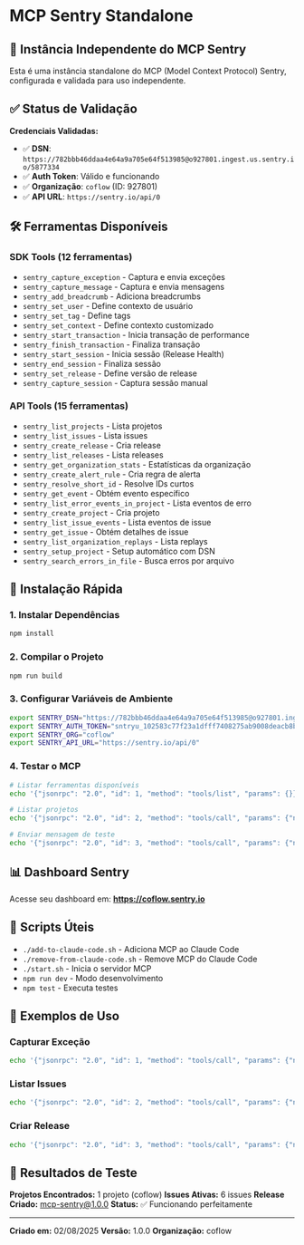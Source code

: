 # MCP Sentry Standalone

## 🚀 Instância Independente do MCP Sentry

Esta é uma instância standalone do MCP (Model Context Protocol) Sentry, configurada e validada para uso independente.

## ✅ Status de Validação

**Credenciais Validadas:**
- ✅ **DSN**: `https://782bbb46ddaa4e64a9a705e64f513985@o927801.ingest.us.sentry.io/5877334`
- ✅ **Auth Token**: Válido e funcionando
- ✅ **Organização**: `coflow` (ID: 927801)
- ✅ **API URL**: `https://sentry.io/api/0`

## 🛠️ Ferramentas Disponíveis

### SDK Tools (12 ferramentas)
- `sentry_capture_exception` - Captura e envia exceções
- `sentry_capture_message` - Captura e envia mensagens
- `sentry_add_breadcrumb` - Adiciona breadcrumbs
- `sentry_set_user` - Define contexto de usuário
- `sentry_set_tag` - Define tags
- `sentry_set_context` - Define contexto customizado
- `sentry_start_transaction` - Inicia transação de performance
- `sentry_finish_transaction` - Finaliza transação
- `sentry_start_session` - Inicia sessão (Release Health)
- `sentry_end_session` - Finaliza sessão
- `sentry_set_release` - Define versão de release
- `sentry_capture_session` - Captura sessão manual

### API Tools (15 ferramentas)
- `sentry_list_projects` - Lista projetos
- `sentry_list_issues` - Lista issues
- `sentry_create_release` - Cria release
- `sentry_list_releases` - Lista releases
- `sentry_get_organization_stats` - Estatísticas da organização
- `sentry_create_alert_rule` - Cria regra de alerta
- `sentry_resolve_short_id` - Resolve IDs curtos
- `sentry_get_event` - Obtém evento específico
- `sentry_list_error_events_in_project` - Lista eventos de erro
- `sentry_create_project` - Cria projeto
- `sentry_list_issue_events` - Lista eventos de issue
- `sentry_get_issue` - Obtém detalhes de issue
- `sentry_list_organization_replays` - Lista replays
- `sentry_setup_project` - Setup automático com DSN
- `sentry_search_errors_in_file` - Busca erros por arquivo

## 🚀 Instalação Rápida

### 1. Instalar Dependências
```bash
npm install
```

### 2. Compilar o Projeto
```bash
npm run build
```

### 3. Configurar Variáveis de Ambiente
```bash
export SENTRY_DSN="https://782bbb46ddaa4e64a9a705e64f513985@o927801.ingest.us.sentry.io/5877334"
export SENTRY_AUTH_TOKEN="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"
export SENTRY_ORG="coflow"
export SENTRY_API_URL="https://sentry.io/api/0"
```

### 4. Testar o MCP
```bash
# Listar ferramentas disponíveis
echo '{"jsonrpc": "2.0", "id": 1, "method": "tools/list", "params": {}}' | node dist/index.js

# Listar projetos
echo '{"jsonrpc": "2.0", "id": 2, "method": "tools/call", "params": {"name": "sentry_list_projects", "arguments": {}}}' | node dist/index.js

# Enviar mensagem de teste
echo '{"jsonrpc": "2.0", "id": 3, "method": "tools/call", "params": {"name": "sentry_capture_message", "arguments": {"message": "Teste do MCP Standalone", "level": "info"}}}' | node dist/index.js
```

## 📊 Dashboard Sentry

Acesse seu dashboard em: **https://coflow.sentry.io**

## 🔧 Scripts Úteis

- `./add-to-claude-code.sh` - Adiciona MCP ao Claude Code
- `./remove-from-claude-code.sh` - Remove MCP do Claude Code
- `./start.sh` - Inicia o servidor MCP
- `npm run dev` - Modo desenvolvimento
- `npm test` - Executa testes

## 📝 Exemplos de Uso

### Capturar Exceção
```bash
echo '{"jsonrpc": "2.0", "id": 1, "method": "tools/call", "params": {"name": "sentry_capture_exception", "arguments": {"error": "Erro de teste", "level": "error"}}}' | node dist/index.js
```

### Listar Issues
```bash
echo '{"jsonrpc": "2.0", "id": 2, "method": "tools/call", "params": {"name": "sentry_list_issues", "arguments": {"projectSlug": "coflow", "query": "is:unresolved"}}}' | node dist/index.js
```

### Criar Release
```bash
echo '{"jsonrpc": "2.0", "id": 3, "method": "tools/call", "params": {"name": "sentry_create_release", "arguments": {"version": "myapp@1.0.0", "projects": ["coflow"]}}}' | node dist/index.js
```

## 🎯 Resultados de Teste

**Projetos Encontrados:** 1 projeto (coflow)
**Issues Ativas:** 6 issues
**Release Criado:** mcp-sentry@1.0.0
**Status:** ✅ Funcionando perfeitamente

---

**Criado em:** 02/08/2025
**Versão:** 1.0.0
**Organização:** coflow 